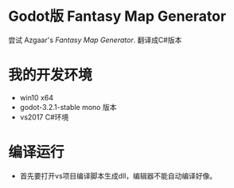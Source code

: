# Godot版 Fantasy Map Generator

尝试 Azgaar's _Fantasy Map Generator_. 翻译成C#版本

# 我的开发环境

* win10 x64
* godot-3.2.1-stable mono 版本
* vs2017 C#环境

# 编译运行

* 首先要打开vs项目编译脚本生成dll，编辑器不能自动编译好像。